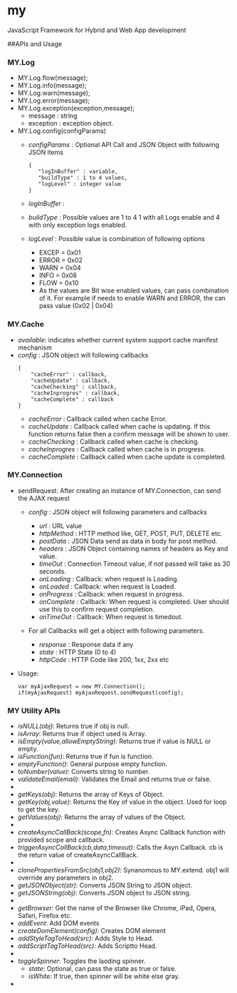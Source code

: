 my
==

JavaScript Framework for Hybrid and Web App development

##APIs and Usage

### MY.Log
* MY.Log.flow(message);
* MY.Log.info(message);
* MY.Log.warn(message);
* MY.Log.error(message);
* MY.Log.exception(exception,message);
	* message   : string
	* exception : exception object.
* MY.Log.config(configParams)
  * *configParams* : Optional API Call and JSON Object with following JSON items
    ```
    {
       "logInBuffer" : variable,
       "buildType" : 1 to 4 values,
       "logLevel" : integer value
    }
    ```

  * *logInBuffer* : 
  * *buildType* : Possible values are 1 to 4 1 with all Logs enable and 4 with only exception logs enabled.
  * *logLevel* : Possible value is combination of following options
	- EXCEP = 0x01
	- ERROR = 0x02
	- WARN  = 0x04
	- INFO  = 0x08
	- FLOW  = 0x10
	- As the values are Bit wise enabled values, can pass combination of it.
	  For example if needs to enable WARN and ERROR, the can pass value (0x02 | 0x04)

### MY.Cache
* *available*: indicates whether current system support cache manifest mechanism
* *config* : JSON object will following callbacks
  ```
  {
      "cacheError" : callback,
      "cacheUpdate" : callback,
      "cacheChecking" : callback,
      "cacheInprogres" : callback,
      "cacheComplete" : callback
  }
  ```
  - *cacheError* : Callback called when cache Error.
  - *cacheUpdate* : Callback called when cache is updating. If this function returns false then a confirm message will be shown to user.
  - *cacheChecking* : Callback called when cache is checking.
  - *cacheInprogres* : Callback called when cache is in progress.
  - *cacheComplete* : Callback called when cache update is completed.

### MY.Connection
* sendRequest: After creating an instance of MY.Connection, can send the AJAX request
  - *config* : JSON object will following parameters and callbacks
    - *url* : URL value
    - *httpMethod* : HTTP method like, GET, POST, PUT, DELETE etc.
    - *postData* : JSON Data send as data in body for post method.
    - *headers* : JSON Object containing names of headers as Key and value.
    - *timeOut* : Connection Timeout value, if not passed will take as 30 seconds.
    - *onLoading* : Callback: when request is Loading.
    - *onLoaded* : Callback: when request is Loaded.
    - *onProgress* : Callback: when request in progress.
    - *onComplete* : Callback: When request is completed. User should use this to confirm request completion.
    - *onTimeOut* : Callback: When request is timedout.
    
  - For all Callbacks will get a object with following parameters.
    - *response* : Response data if any
    - *state* : HTTP State (0 to 4)
    - *httpCode* : HTTP Code like 200, 1xx, 2xx etc
    
* Usage: 
  ```
  var myAjaxRequest = new MY.Connection();
  if(myAjaxRequest) myAjaxRequest.sendRequest(config);
  ````
### MY Utility APIs
* *isNULL(obj)*: Returns true if obj is null.
* *isArray*: Returns true if object used is Array.
* *isEmpty(value,allowEmptyString)*: Returns true if value is NULL or empty.
* *isFunction(fun)*: Returns true if fun is function.
* *emptyFunction()*: General purpose empty function.
* *toNumber(value)*: Converts string to number.
* *validateEmail(email)*: Validates the Email and returns true or false.
* 
* *getKeys(obj)*: Returns the array of Keys of Object.
* *getKey(obj,value)*: Returns the Key of value in the object. Used for loop to get the key.
* *getValues(obj)*: Returns the array of values of the Object.
* 
* *createAsyncCallBack(scope,fn)*: Creates Async Callback function with provided scope and callback.
* *triggerAsyncCallBack(cb,data,timeout)*: Calls the Asyn Callback. cb is the return value of createAsyncCallBack.
* 
* *clonePropertiesFromSrc(obj1,obj2)*: Synanomous to MY.extend. obj1 will override any parameters in obj2.
* *getJSONObject(str)*: Converts JSON String to JSON object.
* *getJSONString(obj)*: Converts JSON object to JSON string.
* 
* *getBrowser*: Get the name of the Browser like Chrome, iPad, Opera, Safari, Firefox etc.
* *addEvent*: Add DOM events
* *createDomElement(config)*: Creates DOM element
* *addStyleTagToHead(src)*: Adds Style to Head.
* *addScriptTagToHead(src)*: Adds Scriptto Head.
* 
* *toggleSpinner*: Toggles the laoding spinner.
  - *state*: Optional, can pass the state as true or false.
  - *isWhite*: If true, then spinner will be white else gray.
* 

